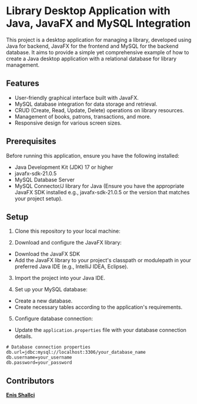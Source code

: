 # Library Desktop Application with Java, JavaFX and MySQL Integration

This project is a desktop application for managing a library, developed using Java for backend, JavaFX for the frontend and MySQL for the backend database. It aims to provide a simple yet comprehensive example of how to create a Java desktop application with a relational database for library management.
## Features

- User-friendly graphical interface built with JavaFX.
- MySQL database integration for data storage and retrieval.
- CRUD (Create, Read, Update, Delete) operations on library resources.
- Management of books, patrons, transactions, and more.
- Responsive design for various screen sizes.

## Prerequisites

Before running this application, ensure you have the following installed:

- Java Development Kit (JDK) 17 or higher
- javafx-sdk-21.0.5
- MySQL Database Server
- MySQL Connector/J library for Java
(Ensure you have the appropriate JavaFX SDK installed e.g., javafx-sdk-21.0.5 or the version that matches your project setup).

## Setup

1. Clone this repository to your local machine:

2. Download and configure the JavaFX library:
- Download the JavaFX SDK
- Add the JavaFX library to your project's classpath or modulepath in your preferred Java IDE (e.g., IntelliJ IDEA, Eclipse).

3. Import the project into your Java IDE.

4. Set up your MySQL database:
- Create a new database.
- Create necessary tables according to the application's requirements.

5. Configure database connection:
- Update the `application.properties` file with your database connection details.

```properties
# Database connection properties
db.url=jdbc:mysql://localhost:3306/your_database_name
db.username=your_username
db.password=your_password

```

## Contributors
<b>[Enis Shallci](https://github.com/enisshallci)</b>
